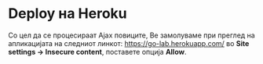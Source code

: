 # Deploy на Heroku
Со цел да се процесираат Ajax повиците, Ве замолуваме при преглед на апликацијата на следниот линкот: https://go-lab.herokuapp.com/ во <b>Site settings -> Insecure content</b>, поставете опција <b>Allow</b>.

